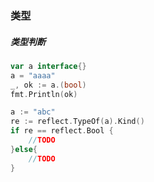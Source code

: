 ### 类型

#####  类型判断

```go
var a interface{}
a = "aaaa"
_, ok := a.(bool)
fmt.Println(ok)
```



```go
a := "abc"
re := reflect.TypeOf(a).Kind()
if re == reflect.Bool {
    //TODO
}else{
    //TODO
}
```